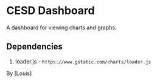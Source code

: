 # CESD Dashboard
A dashboard for viewing charts and graphs.

## Dependencies
1. loader.js - ```https://www.gstatic.com/charts/loader.js``` 
 

By [Louis]

